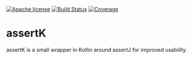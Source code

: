 [![Apache license](https://img.shields.io/badge/license-Apache%202.0-brightgreen.svg)](http://opensource.org/licenses/Apache2.0)
[![Build Status](https://travis-ci.org/robstoll/assertK.svg?branch=master)](https://travis-ci.org/robstoll/assertK)
[![Coverage](https://codecov.io/github/robstoll/assertK/coverage.svg?branch=master)](https://codecov.io/github/robstoll/assertK?branch=master)

# assertK
assertK is a small wrapper in Kotlin around assertJ for improved usability.